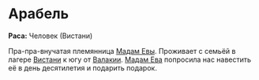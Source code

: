 # Арабель

**Раса:** Человек (Вистани)

Пра-пра-внучатая племянница [Мадам Евы](madam-eva.md). Проживает с семьёй в лагере [Вистани](../../factions/vistani.md) к югу от [Валакии](../../locations/vallaki.md). [Мадам Ева](madam-eva.md) попросила нас навестить её в день десятилетия и подарить подарок.
